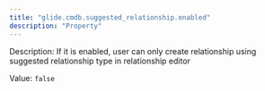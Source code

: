 ```yaml
---
title: "glide.cmdb.suggested_relationship.enabled"
description: "Property"
---
```


Description: If it is enabled, user can only create relationship using suggested relationship type in relationship editor

Value: `false`
